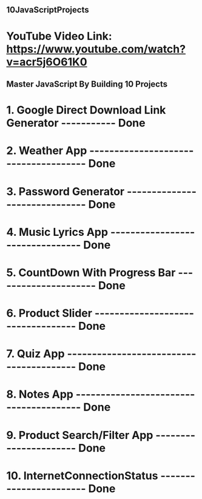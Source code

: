 ## 10JavaScriptProjects

# YouTube Video Link: https://www.youtube.com/watch?v=acr5j6O61K0

## Master JavaScript By Building 10 Projects
# 1. Google Direct Download Link Generator ----------- Done
# 2. Weather App ------------------------------------- Done
# 3. Password Generator ------------------------------ Done
# 4. Music Lyrics App -------------------------------- Done
# 5. CountDown With Progress Bar --------------------- Done
# 6. Product Slider ---------------------------------- Done
# 7. Quiz App ---------------------------------------- Done
# 8. Notes App --------------------------------------- Done
# 9. Product Search/Filter App  ---------------------- Done
# 10. InternetConnectionStatus ----------------------- Done
